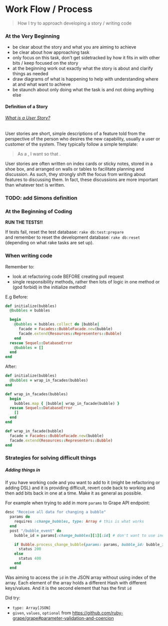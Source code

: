 # Work Flow / Process
> How I try to approach developing a story / writing code


### At the Very Beginning
- be clear about the story and what you are aiming to achieve
- be clear about how approaching task
- only focus on this task, don't get sidetracked by how it fits in with other bits / keep focused on the story
- at the beginning work out exactly what the story is about and clarify things as needed
- draw diagrams of what is happening to help with understanding where at and what want to achieve
- be staunch about only doing what the task is and not doing anything else

#### Definition of a Story
###### [What is a User Story?](https://www.mountaingoatsoftware.com/agile/user-stories)

User stories are short, simple descriptions of a feature told from the perspective of the person who desires the new capability, usually a user or customer of the system. They typically follow a simple template:
> As a <type of user>, I want <some goal> so that <some reason>.

User stories are often written on index cards or sticky notes, stored in a shoe box, and arranged on walls or tables to facilitate planning and discussion. As such, they strongly shift the focus from writing about features to discussing them. In fact, these discussions are more important than whatever text is written.

### TODO: add Simons definition


### At the Beginning of Coding

**RUN THE TESTS!!**

If tests fail, reset the test database: `rake db:test:prepare`  
and remember to reset the development database: `rake db:reset` (depending on what rake tasks are set up).


### When writing code

Remember to:
- look at refactoring code BEFORE creating pull request
- single responsibility methods, rather then lots of logic in one method or (god forbid) in the initialize method!

E.g
Before:

```ruby
def initialize(bubbles)
  @bubbles = bubbles

  begin
    @bubbles = bubbles.collect do |bubble|
      facade = Facades::BubbleFacade.new(bubble)
      facade.extend(Resources::Representers::Bubble)
    end
  rescue Sequel::DatabaseError
    @bubbles = []
  end
end
```

After:
```ruby
def initialize(bubbles)
  @bubbles = wrap_in_facades(bubbles)
end

def wrap_in_facades(bubbles)
  begin
    bubbles.map { |bubble| wrap_in_facade(bubble) }
  rescue Sequel::DatabaseError
    []
  end
end

def wrap_in_facade(bubble)
  facade = Facades::BubbleFacade.new(bubble)
  facade.extend(Resources::Representers::Bubble)
end
```

### Strategies for solving difficult things

##### Adding things in
If you have working code and you want to add to it (might be refactoring or adding DSL) and it is providing difficult, revert code back to working and then add bits back in one at a time.
Make it as general as possible.

For example when trying to add in more `params` to Grape API endpoint:

```ruby
desc "Receive all data for changing a bubble"
  params do
    requires :change_bubbles, type: Array # this is what works
  end
  post "/bubble_event" do
    bubble_id = params[:change_bubbles][1][:id] # don't want to use index on array

    if Bubble.process_change_bubble(params: params, bubble_id: bubble_id)
      status 200
    else
      status 400
    end
  end
```
Was aiming to access the `id` in the JSON array without using index of the array. Each element of the array holds a different Hash with different keys/values. And it is the second element  that has the first `id`

Did try:
- `type: Array[JSON]`
- `given`, `values`, `optional`
from https://github.com/ruby-grape/grape#parameter-validation-and-coercion
